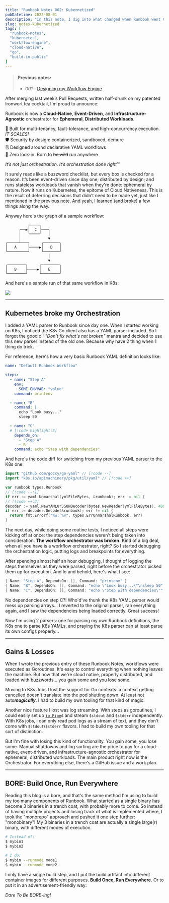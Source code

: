 ```yaml
---
title: "Runbook Notes 002: Kubernetized"
pubDatetime: 2025-08-01
description: "In this note, I dig into what changed when Runbook went Cloud-Native™: YAML parsers betrayed me, Go contexts stopped working, logs got messy, and yet... orchestration got real. Also, I'm pattenting the BORE acronym, and I still don’t have a database."
slug: notes-kubernetized
tags: [
  "runbook-notes",
  "kubernetes",
  "workflow-engine",
  "cloud-native",
  "go",
  "build-in-public"
]
---
```


> #### Previous notes:
> - _001_ - [Designing my Workflow Engine](/posts/notes-designing-workflow-engine)

After merging last week’s Pull Requests, written half-drunk on my patented Ironwort tea cocktail, I'm proud to announce:

Runbook is now a **Cloud-Native**, **Event-Driven**, and **Infrastructure-Agnostic** orchestrator for **Ephemeral**, **Distributed Workloads**.

🧠 Built for multi-tenancy, fault-tolerance, and high-concurrency execution. _IT SCALES!_ </br>
🛡️ Security by design: containerized, sandboxed, demure </br>
🗒️ Designed around declarative YAML workflows </br>
🚀 Zero lock-in. Born to ~~be wild~~ run anywhere

_It’s not just orchestration. It’s orchestration done right™️_

It surely reads like a buzzword checklist, but every box is checked for a reason. It’s been event-driven since day one; distributed by design; and runs stateless workloads that vanish when they're done: ephemeral by nature. Now it runs on Kubernetes, the epitome of Cloud Nativeness. This is the result of deferring decisions that didn’t need to be made yet, just like I mentioned in the previous note. And yeah, I learned (and broke) a few things along the way.

Anyway here's the graph of a sample workflow:

```
          ╭────╮
      ╭──▶│  C │───╮
      │   ╰────╯   │
      │            ▼
╭─────┴───╮     ╭───────╮
│   A     ├────▶│   D   │
╰─────────╯     └───────┘
                   │
                   ▼
╭────────╮     ╭────────╮
│   B    ├────▶│   E    │
╰────────╯     └────────╯

```

And here's a sample run of that same workflow in K8s:

![](/assets/images/20250801/runbook.gif)

***

## Kubernetes broke my Orchestration

I added a YAML parser to Runbook since day one. When I started working on K8s, I noticed the K8s Go client also has a YAML parser included. So I forgot the good ol' _"Don't fix what's not broken"_ mantra and decided to use this new parser instead of the old one. Because why have 2 thing when 1 thing do trick.

For reference, here's how a very basic Runbook YAML definition looks like:

```yml file=workflow.yml
name: "Default Runbook Workflow"

steps:
  - name: "Step A"
    env:
      SOME_ENVVAR: "value"
    command: printenv

  - name: "B"
    command: |
      echo "Look busy..."
      sleep 50

  - name: "C"
  # [!code highlight:3]
    depends_on:
      - "Step A"
      - B
    command: echo "Step with dependencies"
```

And here's the code diff for switching from my previous YAML parser to the K8s one:

```go file=parser.go
import "github.com/goccy/go-yaml" // [!code --]
import "k8s.io/apimachinery/pkg/util/yaml" // [!code ++]

var runbook types.Runbook
// [!code --:1]
if err := yaml.Unmarshal(ymlFileBytes, &runbook); err != nil {
// [!code ++:2]
decoder := yaml.NewYAMLOrJSONDecoder(bytes.NewReader(ymlFileBytes), 4096)
if err := decoder.Decode(&runbook); err != nil {
  return fmt.Errorf("%w: %v", types.ErrUnmarshalRunbook, err)
}
```

The next day, while doing some routine tests, I noticed all steps were kicking off at once: the step dependencies weren't being taken into consideration. **The workflow orchestrator was broken.** Kind of a big deal, when all you have is a workflow orchestrator, right? So I started debugging the orchestration logic, putting logs and breakpoints for everything.

After spending almost half an hour debugging, I thought of logging the steps themselves as they were parsed, right before the orchestrator picked them up for execution. And lo and behold, here's what I see:

``` go
{ Name: "Step A", DependsOn: [], Command: "printenv" }
{ Name: "B", DependsOn: [], Command: "echo \"Look busy...\"\nsleep 50" }
{ Name: "C", DependsOn: [], Command: "echo \"Step with dependencies\"" }
```

No dependencies on step C?! Who'd've thunk the K8s YAML parser would mess up parsing arrays... I reverted to the original parser, ran everything again, and I saw the dependencies being loaded correctly. Great success!

Now I'm using 2 parsers: one for parsing my own Runbook definitions, the K8s one to parse K8s YAMLs, and praying the K8s parser can at least parse its own configs properly...

***

## Gains & Losses

When I wrote the previous entry of these Runbook Notes, workflows were executed as Goroutines. It's easy to control everything when nothing leaves the machine. But now that we're cloud native, properly distributed, and loaded with buzzwords... you gain some and you lose some.

Moving to K8s Jobs I lost the support for Go contexts: a context getting cancelled doesn't translate into the pod shutting down. At least not auto<strong><em>magically</em></strong>. I had to build my own tooling for that kind of magic.

Another nice feature I lost was log streaming. With steps as goroutines, I could easily set up [`io.Pipe`](https://pkg.go.dev/io#Pipe)s and stream `$stdout` and `$stderr` independently. With K8s jobs, I can only read pod logs as a stream of text, and they don't come with `$stdout`/`$stderr` flavors. I had to build my own tooling for that sort of distinction.

But I'm fine with losing this kind of functionality. You gain some, you lose some. Manual shutdowns and log sorting are the price to pay for a cloud-native, event-driven, and infrastructure-agnostic orchestrator for ephemeral, distributed workloads. The main product right now is the Orchestrator. For everything else, there's a GitHub issue and a work plan.

***

## BORE: Build Once, Run Everywhere

Reading this blog is a bore, and that's the same method I'm using to build my too many components of Runbook. What started as a single binary has become 3 binaries in a trench coat, with probably more to come. So instead of having multiple projects and losing track of what is implemented where, I took the "monorepo" approach and pushed it one step further: "monobinary"! My 3 binaries in a trench coat are actually a single large(r) binary, with different modes of execution.

```bash
# Instead of:
$ mybin1
$ mybin2

# I do:
$ mybin --runmode mode1
$ mybin --runmode mode2
```

I only have a single build step, and I put the build artifact into different container images for different purposes. **Build Once, Run Everywhere**. Or to put it in an advertisement-friendly way:

_Dare To Be BORE-ing!_
